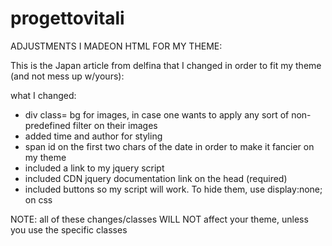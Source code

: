 # progettovitali


ADJUSTMENTS I MADEON HTML FOR MY THEME:

This is the Japan article from delfina that I changed in order to fit my theme (and not mess up w/yours):

what I changed:
- div class= bg for images, in case one wants to apply any sort of non-predefined filter on their images
- added time and author for styling
- span id on the first two chars of the date in order to make it fancier on my theme
- included a link to my jquery script
- included CDN jquery documentation link on the head (required)
- included buttons so my script will work. To hide them, use display:none; on css

NOTE: all of these changes/classes WILL NOT affect your theme, unless you use the specific classes
